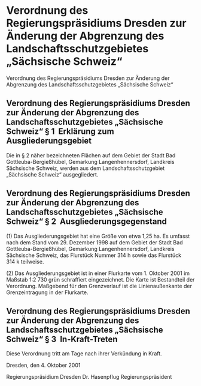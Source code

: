 # Verordnung des Regierungspräsidiums Dresden zur Änderung der Abgrenzung des Landschaftsschutzgebietes „Sächsische Schweiz“

Verordnung des Regierungspräsidiums Dresden zur Änderung der Abgrenzung des Landschaftsschutzgebietes „Sächsische Schweiz“

## Verordnung des Regierungspräsidiums Dresden zur Änderung der Abgrenzung des Landschaftsschutzgebietes „Sächsische Schweiz“ § 1  Erklärung zum Ausgliederungsgebiet

Die in § 2 näher bezeichneten Flächen auf dem Gebiet der Stadt Bad Gottleuba-Bergießhübel, Gemarkung Langenhennersdorf, Landkreis Sächsische Schweiz, werden aus dem Landschaftsschutzgebiet „Sächsische Schweiz“ ausgegliedert.


## Verordnung des Regierungspräsidiums Dresden zur Änderung der Abgrenzung des Landschaftsschutzgebietes „Sächsische Schweiz“ § 2  Ausgliederungsgegenstand

(1) Das Ausgliederungsgebiet hat eine Größe von etwa 1,25 ha. Es umfasst nach dem Stand vom 29. Dezember 1998 auf dem Gebiet der Stadt Bad Gottleuba-Bergießhübel, Gemarkung Langenhennersdorf, Landkreis Sächsische Schweiz, das Flurstück Nummer 314 h sowie das Flurstück 314 k teilweise.

(2) Das Ausgliederungsgebiet ist in einer Flurkarte vom 1. Oktober 2001 im Maßstab 1:2 730 grün schraffiert eingezeichnet. Die Karte ist Bestandteil der Verordnung. Maßgebend für den Grenzverlauf ist die Linienaußenkante der Grenzeintragung in der Flurkarte.


## Verordnung des Regierungspräsidiums Dresden zur Änderung der Abgrenzung des Landschaftsschutzgebietes „Sächsische Schweiz“ § 3  In-Kraft-Treten

Diese Verordnung tritt am Tage nach ihrer Verkündung in Kraft.

Dresden, den 4. Oktober 2001

Regierungspräsidium Dresden 
             Dr. Hasenpflug 
             Regierungspräsident

